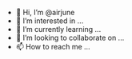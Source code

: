 - 👋 Hi, I’m @airjune
- 👀 I’m interested in ...
- 🌱 I’m currently learning ...
- 💞️ I’m looking to collaborate on ...
- 📫 How to reach me ...

<!---
airjune/airjune is a ✨ special ✨ repository because its `README.md` (this file) appears on your GitHub profile.
You can click the Preview link to take a look at your changes.
--->
